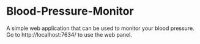 # Blood-Pressure-Monitor
A simple web application that can be used to monitor your blood pressure.
Go to http://localhost:7634/ to use the web panel.
